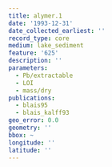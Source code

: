 ```yaml
---
title: alymer.1
date: '1993-12-31'
date_collected_earliest: ''
record_type: core
medium: lake_sediment
feature: '625'
description: ''
parameters:
  - Pb/extractable
  - LOI
  - mass/dry
publications:
  - blais95
  - blais_kalff93
geo_error: 0.0
geometry: ''
bbox: ~
longitude: ''
latitude: ''
---
```

